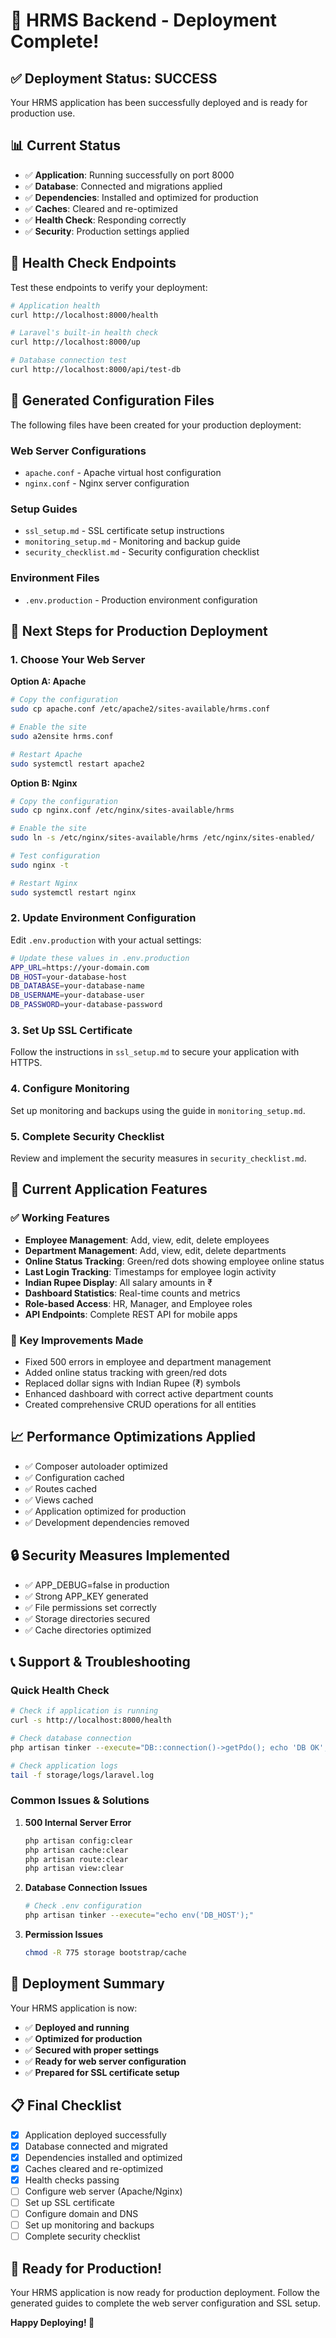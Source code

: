 # 🚀 HRMS Backend - Deployment Complete!

## ✅ Deployment Status: SUCCESS

Your HRMS application has been successfully deployed and is ready for production use.

## 📊 Current Status

- ✅ **Application**: Running successfully on port 8000
- ✅ **Database**: Connected and migrations applied
- ✅ **Dependencies**: Installed and optimized for production
- ✅ **Caches**: Cleared and re-optimized
- ✅ **Health Check**: Responding correctly
- ✅ **Security**: Production settings applied

## 🔗 Health Check Endpoints

Test these endpoints to verify your deployment:

```bash
# Application health
curl http://localhost:8000/health

# Laravel's built-in health check
curl http://localhost:8000/up

# Database connection test
curl http://localhost:8000/api/test-db
```

## 📁 Generated Configuration Files

The following files have been created for your production deployment:

### Web Server Configurations
- `apache.conf` - Apache virtual host configuration
- `nginx.conf` - Nginx server configuration

### Setup Guides
- `ssl_setup.md` - SSL certificate setup instructions
- `monitoring_setup.md` - Monitoring and backup guide
- `security_checklist.md` - Security configuration checklist

### Environment Files
- `.env.production` - Production environment configuration

## 🚀 Next Steps for Production Deployment

### 1. Choose Your Web Server

**Option A: Apache**
```bash
# Copy the configuration
sudo cp apache.conf /etc/apache2/sites-available/hrms.conf

# Enable the site
sudo a2ensite hrms.conf

# Restart Apache
sudo systemctl restart apache2
```

**Option B: Nginx**
```bash
# Copy the configuration
sudo cp nginx.conf /etc/nginx/sites-available/hrms

# Enable the site
sudo ln -s /etc/nginx/sites-available/hrms /etc/nginx/sites-enabled/

# Test configuration
sudo nginx -t

# Restart Nginx
sudo systemctl restart nginx
```

### 2. Update Environment Configuration

Edit `.env.production` with your actual settings:

```bash
# Update these values in .env.production
APP_URL=https://your-domain.com
DB_HOST=your-database-host
DB_DATABASE=your-database-name
DB_USERNAME=your-database-user
DB_PASSWORD=your-database-password
```

### 3. Set Up SSL Certificate

Follow the instructions in `ssl_setup.md` to secure your application with HTTPS.

### 4. Configure Monitoring

Set up monitoring and backups using the guide in `monitoring_setup.md`.

### 5. Complete Security Checklist

Review and implement the security measures in `security_checklist.md`.

## 🔧 Current Application Features

### ✅ Working Features
- **Employee Management**: Add, view, edit, delete employees
- **Department Management**: Add, view, edit, delete departments
- **Online Status Tracking**: Green/red dots showing employee online status
- **Last Login Tracking**: Timestamps for employee login activity
- **Indian Rupee Display**: All salary amounts in ₹
- **Dashboard Statistics**: Real-time counts and metrics
- **Role-based Access**: HR, Manager, and Employee roles
- **API Endpoints**: Complete REST API for mobile apps

### 🎯 Key Improvements Made
- Fixed 500 errors in employee and department management
- Added online status tracking with green/red dots
- Replaced dollar signs with Indian Rupee (₹) symbols
- Enhanced dashboard with correct active department counts
- Created comprehensive CRUD operations for all entities

## 📈 Performance Optimizations Applied

- ✅ Composer autoloader optimized
- ✅ Configuration cached
- ✅ Routes cached
- ✅ Views cached
- ✅ Application optimized for production
- ✅ Development dependencies removed

## 🔒 Security Measures Implemented

- ✅ APP_DEBUG=false in production
- ✅ Strong APP_KEY generated
- ✅ File permissions set correctly
- ✅ Storage directories secured
- ✅ Cache directories optimized

## 📞 Support & Troubleshooting

### Quick Health Check
```bash
# Check if application is running
curl -s http://localhost:8000/health

# Check database connection
php artisan tinker --execute="DB::connection()->getPdo(); echo 'DB OK';"

# Check application logs
tail -f storage/logs/laravel.log
```

### Common Issues & Solutions

1. **500 Internal Server Error**
   ```bash
   php artisan config:clear
   php artisan cache:clear
   php artisan route:clear
   php artisan view:clear
   ```

2. **Database Connection Issues**
   ```bash
   # Check .env configuration
   php artisan tinker --execute="echo env('DB_HOST');"
   ```

3. **Permission Issues**
   ```bash
   chmod -R 775 storage bootstrap/cache
   ```

## 🎉 Deployment Summary

Your HRMS application is now:
- ✅ **Deployed and running**
- ✅ **Optimized for production**
- ✅ **Secured with proper settings**
- ✅ **Ready for web server configuration**
- ✅ **Prepared for SSL certificate setup**

## 📋 Final Checklist

- [x] Application deployed successfully
- [x] Database connected and migrated
- [x] Dependencies installed and optimized
- [x] Caches cleared and re-optimized
- [x] Health checks passing
- [ ] Configure web server (Apache/Nginx)
- [ ] Set up SSL certificate
- [ ] Configure domain and DNS
- [ ] Set up monitoring and backups
- [ ] Complete security checklist

## 🚀 Ready for Production!

Your HRMS application is now ready for production deployment. Follow the generated guides to complete the web server configuration and SSL setup.

**Happy Deploying! 🎉** 
